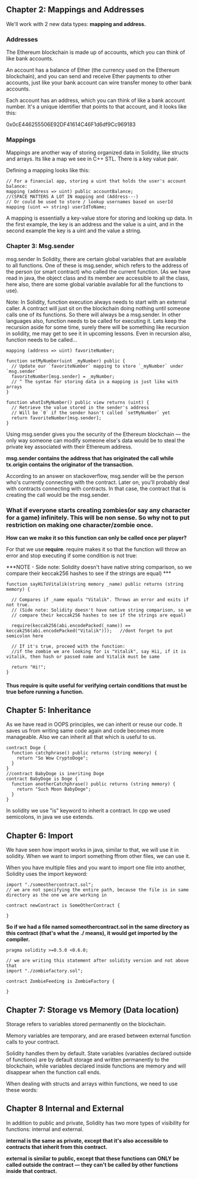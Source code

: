 ## Chapter 2: Mappings and Addresses

We'll work with 2 new data types: **mapping and address.**

### Addresses

The Ethereum blockchain is made up of accounts, which you can think of like bank accounts. 

An account has a balance of Ether (the currency used on the Ethereum blockchain), and you can send and receive Ether payments to other accounts, just like your bank account can wire transfer money to other bank accounts.

Each account has an address, which you can think of like a bank account number. It's a unique identifier that points to that account, and it looks like this:

0x0cE446255506E92DF41614C46F1d6df9Cc969183

### Mappings 
Mappings are another way of storing organized data in Solidity, like structs and arrays.
Its like a map we see in C++ STL. There is a key value pair.

Defining a mapping looks like this:

```
// For a financial app, storing a uint that holds the user's account balance:
mapping (address => uint) public accountBalance;
//(SPACE MATTERS A LOT IN mapping and (Address---)
// Or could be used to store / lookup usernames based on userId
mapping (uint => string) userIdToName;
```

A mapping is essentially a key-value store for storing and looking up data. In the first example, the key is an address and the value is a uint, and in the second example the key is a uint and the value a string.


### Chapter 3: Msg.sender

msg.sender
In Solidity, there are certain global variables that are available to all functions. One of these is msg.sender, which refers to the address of the person (or smart contract) who called the current function. 
(As we have read in java, the object class and its member are accessible to all the class, here also, there are some global variable available for all the functions to use).

Note: In Solidity, function execution always needs to start with an external caller. A contract will just sit on the blockchain doing nothing until someone calls one of its functions. So there will always be a msg.sender. In other languages also, function needs to be called for executing it. Lets keep the recursion aside for some time, surely there will be something like recursion in solidity, me may get to see it in upcoming lessons. Even in recursion also, function needs to be called...

```
mapping (address => uint) favoriteNumber;

function setMyNumber(uint _myNumber) public {
  // Update our `favoriteNumber` mapping to store `_myNumber` under `msg.sender`
  favoriteNumber[msg.sender] = _myNumber;
  // ^ The syntax for storing data in a mapping is just like with arrays
}

function whatIsMyNumber() public view returns (uint) {
  // Retrieve the value stored in the sender's address
  // Will be `0` if the sender hasn't called `setMyNumber` yet
  return favoriteNumber[msg.sender];
}
```
Using msg.sender gives you the security of the Ethereum blockchain — the only way someone can modify someone else's data would be to steal the private key associated with their Ethereum address.

**msg.sender contains the address that has originated the call while tx.origin contains the originator of the transaction.**

According to an answer on stackoverflow,
msg.sender will be the person who's currently connecting with the contract.
Later on, you'll probably deal with contracts connecting with contracts. In that case, the contract that is creating the call would be the msg.sender.


### What if everyone starts creating zombies(or say any character for a game) infinitely. This will be non sense. So why not to put restriction on making one character/zombie once.

**How can we make it so this function can only be called once per player?**

For that we use **require**. require makes it so that the function will throw an error and stop executing if some condition is not true:

***NOTE - Side note: Solidity doesn't have native string comparison, so we compare their keccak256 hashes to see if the strings are equal) ***


```
function sayHiToVitalik(string memory _name) public returns (string memory) {

  // Compares if _name equals "Vitalik". Throws an error and exits if not true.
  // (Side note: Solidity doesn't have native string comparison, so we
  // compare their keccak256 hashes to see if the strings are equal)
  
  require(keccak256(abi.encodePacked(_name)) == keccak256(abi.encodePacked("Vitalik")));   //dont forget to put semicolon here
  
  // If it's true, proceed with the function:
  //if the zombie we are looking for is "Vitalik", say Hii, if it is vitalik, then hash or passed name and Vitalik must be same
  
  return "Hi!";
}
```
#### Thus require is quite useful for verifying certain conditions that must be true before running a function.

## Chapter 5: Inheritance
As we have read in OOPS principles, we can inherit or reuse our code. It saves us from writing same code again and code becomes more manageable.
Also we can inherit all that which is useful to us.

```
contract Doge {
  function catchphrase() public returns (string memory) {
    return "So Wow CryptoDoge";
  }
}
//contract BabyDoge is ineriting Doge
contract BabyDoge is Doge {
  function anotherCatchphrase() public returns (string memory) {
    return "Such Moon BabyDoge";
  }
}
```

In solidity we use "is" keyword to inherit a contract. In cpp we used semicolons, in java we use extends.

## Chapter 6: Import
We have seen how import works in java, similar to that, we will use it in solidity. When we want to import something ffrom other files, we can use it. 

When you have multiple files and you want to import one file into another, Solidity uses the import keyword:
```
import "./someothercontract.sol";
// we are not specifying the entire path, because the file is in same directory as the one we are working in

contract newContract is SomeOtherContract {

}
```

**So if we had a file named someothercontract.sol in the same directory as this contract (that's what the ./ means), it would get imported by the compiler.**

```
pragma solidity >=0.5.0 <0.6.0;

// we are writing this statement after solidity version and not above that
import "./zombiefactory.sol";

contract ZombieFeeding is ZombieFactory {

}

```

## Chapter 7: Storage vs Memory (Data location)

Storage refers to variables stored permanently on the blockchain. 

Memory variables are temporary, and are erased between external function calls to your contract.

Solidity handles them by default. State variables (variables declared outside of functions) are by default storage and written permanently to the blockchain, while variables declared inside functions are memory and will disappear when the function call ends.

When dealing with structs and arrays within functions, we need to use these words:

## Chapter 8  Internal and External

In addition to public and private, Solidity has two more types of visibility for functions: internal and external.

**internal is the same as private, except that it's also accessible to contracts that inherit from this contract.**

**external is similar to public, except that these functions can ONLY be called outside the contract — they can't be called by other functions inside that contract.**


